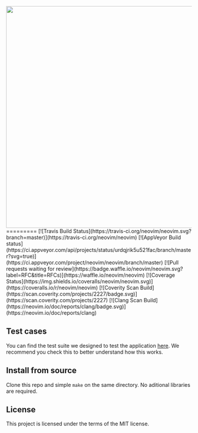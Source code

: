 <img src="http://i.imgur.com/fkOT6bY.png" width="600">
=========
[![Travis Build Status](https://travis-ci.org/neovim/neovim.svg?branch=master)](https://travis-ci.org/neovim/neovim)
[![AppVeyor Build status](https://ci.appveyor.com/api/projects/status/urdqjrik5u521fac/branch/master?svg=true)](https://ci.appveyor.com/project/neovim/neovim/branch/master)
[![Pull requests waiting for review](https://badge.waffle.io/neovim/neovim.svg?label=RFC&title=RFCs)](https://waffle.io/neovim/neovim)
[![Coverage Status](https://img.shields.io/coveralls/neovim/neovim.svg)](https://coveralls.io/r/neovim/neovim)
[![Coverity Scan Build](https://scan.coverity.com/projects/2227/badge.svg)](https://scan.coverity.com/projects/2227)
[![Clang Scan Build](https://neovim.io/doc/reports/clang/badge.svg)](https://neovim.io/doc/reports/clang)

Test cases
--------------------

You can find the test suite we designed to test the application [here](https://github.com/pedro-abreu/rci/blob/dev/tests.md). We recommend you check this to better understand how this works.


Install from source
--------------------

Clone this repo and simple `make` on the same directory. No aditional libraries are required.


License
-------

This project is licensed under the terms of the MIT license.
